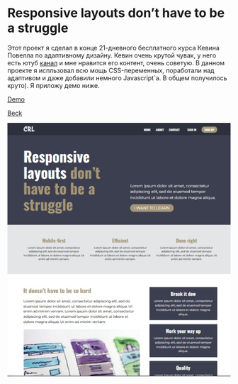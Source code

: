 # Responsive layouts don’t have to be a struggle
Этот проект я сделал в конце 21-дневного бесплатного курса Кевина Повелла по адаптивному дизайну. Кевин очень крутой чувак, у него есть ютуб [канал](https://www.youtube.com/channel/UCJZv4d5rbIKd4QHMPkcABCw) и мне нравится его контент, очень советую. В данном проекте я испльзовал всю мощь CSS-переменных, поработали над адаптивом и даже добавили немного Javascript`а. В общем получилось круто). Я приложу демо ниже.

[Demo](https://beckyuldashev.github.io/responsive-layout)

[Beck](https://vk.com/beckyuldashev)

![Resume cv](./assets/img/preview.jpg)